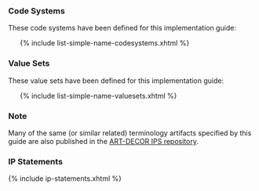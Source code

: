 ### Code Systems

These code systems have been defined for this implementation guide:
<ul>{% include list-simple-name-codesystems.xhtml %}</ul>

### Value Sets

These value sets have been defined for this implementation guide:
<ul>{% include list-simple-name-valuesets.xhtml %}</ul>

### Note

Many of the same (or similar related) terminology artifacts specified by this guide are also published in the [ART-DECOR IPS repository](https://art-decor.org/art-decor/decor-valuesets--hl7ips-).

### IP Statements

{% include ip-statements.xhtml %}
